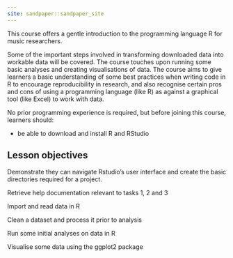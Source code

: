 ```yaml
---
site: sandpaper::sandpaper_site
---
```


This course offers a gentle introduction to the programming language R for music researchers. 

Some of the important steps involved in transforming downloaded data into workable data will be covered. The course touches upon running some basic analyses and creating visualisations of data. The course aims to give learners a basic understanding of some best practices when writing code in R to encourage reproducibility in research, and also recognise certain pros and cons of using a programming language (like R) as against a graphical tool (like Excel) to work with data.

No prior programming experience is required, but before joining this course, learners should:
- be able to download and install R and RStudio

## Lesson objectives 

Demonstrate they can navigate Rstudio’s user interface and create the basic directories required for a project.

Retrieve help documentation relevant to tasks 1, 2 and 3
  
Import and read data in R
   
Clean a dataset and process it prior to analysis

Run some initial analyses on data in R

Visualise some data using the ggplot2 package

